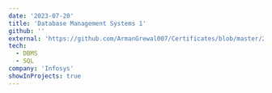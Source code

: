 ```yaml
---
date: '2023-07-20'
title: 'Database Management Systems 1'
github: ''
external: 'https://github.com/ArmanGrewal007/Certificates/blob/master/2023_07_20_Infosys_dbms1.pdf'
tech:
  - DBMS
  - SQL
company: 'Infosys'
showInProjects: true
---
```



